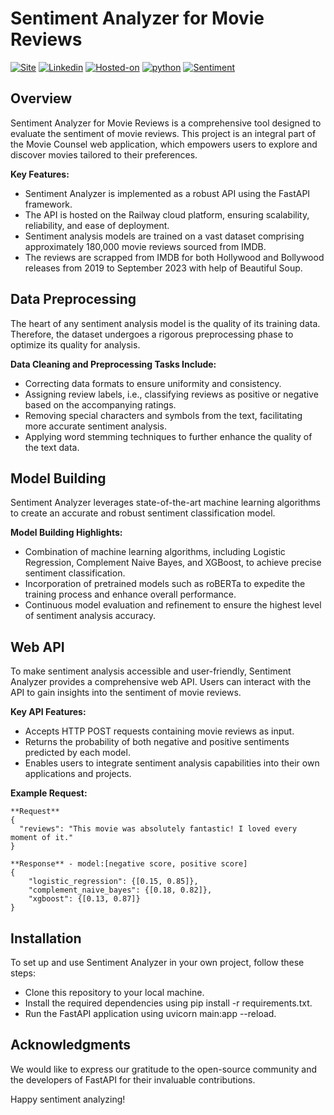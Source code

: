 # Sentiment Analyzer for Movie Reviews
[![Site](https://img.shields.io/static/v1?label=visit%20Website&message=Movie%20Counsel%20Page&color=yellow)](https://movie-counsel.streamlit.app)
[![Linkedin](https://img.shields.io/static/v1?label=visit&message=My%20Linkedin%20Page&color=blue&logo=linkedin)](https://www.linkedin.com/in/shailesh-bisht-b42a73184/)
[![Hosted-on](https://img.shields.io/static/v1?label=API%20hosted%20on&message=railway&color=orange&logo=railway)](https://railway.app/)
[![python](https://img.shields.io/static/v1?label=Python&message=%3E=3.9&color=brown&logo=python)]()
[![Sentiment](https://img.shields.io/static/v1?label=Sentiment&message=Analysis&color=purple&logo=python)]()
<br>

<!-- ## 1. App Introduction
This Streamlit based Web app comprises of two modules:-
- (i) Movie Recommeder System [visit for more details](https://github.com/peskyji/Recommender-System)
- (ii) Sentiment Analyzer

# Sentiment Analyzer
- 
### i). What do I need to make it work?
Python 3.9 or later and must have below pypi packages
```
streamlit >= ver- 1.26.0
pandas
pickle
```
Or Simply run `pip install -r requirements.txt`

## 2. Data Analysis
### i). Source Data
- <b>Source</b> - [IMDB Movies Dataset](https://www.kaggle.com/datasets/ashishjangra27/imdb-movies-dataset) from Kaggle
- <b>Description</b> - This dataset is having the data of 2.5 Million Movies/series listed on the official website of IMDB
- <b>Features</b>
- id - Movie ID
- name - Name of the Movie
- year - Year of movie release
- rating - Rating of the Movie out of 10
- certificate - Movie Certification
- duration - Duration of the Movie in minutes
- genre - Genre of the Movie
- votes - Number of people who voted for the IMDB rating
- gross_income - Gross Income of the Movie in Million
- directors_id - ID of Directors who have worked on the movie

### ii). EDA
- Data Pre-processing and Data Cleaning is done on around 2.5M data records.
- Following Python Packages are used for analysis: -
    - **EDA** - Pandas, Numpy, re, scikit-learn
    - **Data Visualization** - plotly, seaborn, matplotlib
- Please refer to this **[notebook](https://colab.research.google.com/drive/1isHjN0l2HUsofaH0jIsHeZSBQ_2VHn6G)** for complete detailed analysis, also check out other files in this **[📁](https://drive.google.com/drive/u/0/folders/1eYmIMKxbsw8CXg6qKJDU2NTP6qwkv0C9)**,all these are part of the Data Pre-processing and Data Cleaning.

### iii). Movie Recommender Model
- Python Package **Cinemagoer** is used for fetching missing details from IMDB based on Movie's IMDB-ID for most of the records in the dataset.
- movie tags are created for each movie by combining plot details, runtime details, year, genre, director, star-cast etc.
- **Nltk's Porter Stemmer** is used for **stemming** the words of movie tag. Stemming in NLP is basically the process of reducing a word to its word stem that affixes to suffixes and prefixes or the roots.
- Scikit-learn's **TfidifVectorizer** (Term Frequency Inverse Document Frequency) is used to transform text into a meaningful representation of numbers which is used to fit machine algorithm for prediction. Basically it calculates how relevant a word in a series or corpus is to a text. The meaning increases proportionally to the number of times in the text a word appears but is compensated by the word frequency in the corpus (data-set).
- Scikit-learn's **Cosine_Similarity** matrix is used for finding the closet movies(documents) for a given movie (document). Basically it measures the similarity between two vectors or matrices based on their angle rather than distances like Euclidean or Manhattan etc.
- Please refer to this **[notebook](https://colab.research.google.com/drive/1DKl9RipdzavlXmgZ73fxI9lEfBzpJmGk)** for complete detailed analysis, also check out other files in this **[📁](https://drive.google.com/drive/u/0/folders/1eYmIMKxbsw8CXg6qKJDU2NTP6qwkv0C9)**,all these are part of the Data Pre-processing and Data Cleaning.

## 3. Web App
- Streamlit is used for building the web app.
- ML Model i.e., the similarity matrix being bigger in size is stored in [G-Drive](https://drive.google.com/drive/u/0/folders/1eYmIMKxbsw8CXg6qKJDU2NTP6qwkv0C9)
- Stremlit Cloud is used for hosting the web app.
## 4. Find the demo below
https://github.com/peskyji/Recommender-System/assets/65287730/1bc03add-2872-466c-b8c5-9416469aff14 -->



<!-- ![GitHub](https://img.shields.io/github/license/your-username/sentiment-analyzer)
![GitHub stars](https://img.shields.io/github/stars/your-username/sentiment-analyzer?style=social)
![GitHub forks](https://img.shields.io/github/forks/your-username/sentiment-analyzer?style=social) -->

## Overview

Sentiment Analyzer for Movie Reviews is a comprehensive tool designed to evaluate the sentiment of movie reviews. This project is an integral part of the Movie Counsel web application, which empowers users to explore and discover movies tailored to their preferences.

**Key Features:**

- Sentiment Analyzer is implemented as a robust API using the FastAPI framework.
- The API is hosted on the Railway cloud platform, ensuring scalability, reliability, and ease of deployment.
- Sentiment analysis models are trained on a vast dataset comprising approximately 180,000 movie reviews sourced from IMDB.
- The reviews are scrapped from IMDB for both Hollywood and Bollywood releases from 2019 to September 2023 with help of Beautiful Soup.

## Data Preprocessing

The heart of any sentiment analysis model is the quality of its training data. Therefore, the dataset undergoes a rigorous preprocessing phase to optimize its quality for analysis.

**Data Cleaning and Preprocessing Tasks Include:**

- Correcting data formats to ensure uniformity and consistency.
- Assigning review labels, i.e., classifying reviews as positive or negative based on the accompanying ratings.
- Removing special characters and symbols from the text, facilitating more accurate sentiment analysis.
- Applying word stemming techniques to further enhance the quality of the text data.

## Model Building

Sentiment Analyzer leverages state-of-the-art machine learning algorithms to create an accurate and robust sentiment classification model.

**Model Building Highlights:**

- Combination of machine learning algorithms, including Logistic Regression, Complement Naive Bayes, and XGBoost, to achieve precise sentiment classification.
- Incorporation of pretrained models such as roBERTa to expedite the training process and enhance overall performance.
- Continuous model evaluation and refinement to ensure the highest level of sentiment analysis accuracy.

## Web API

To make sentiment analysis accessible and user-friendly, Sentiment Analyzer provides a comprehensive web API. Users can interact with the API to gain insights into the sentiment of movie reviews.

**Key API Features:**

- Accepts HTTP POST requests containing movie reviews as input.
- Returns the probability of both negative and positive sentiments predicted by each model.
- Enables users to integrate sentiment analysis capabilities into their own applications and projects.

**Example Request:**

```
**Request**
{
  "reviews": "This movie was absolutely fantastic! I loved every moment of it."
}

**Response** - model:[negative score, positive score]
{
    "logistic_regression": {[0.15, 0.85]},
    "complement_naive_bayes": {[0.18, 0.82]},
    "xgboost": {[0.13, 0.87]}
}
```
## Installation
To set up and use Sentiment Analyzer in your own project, follow these steps:

- Clone this repository to your local machine.
- Install the required dependencies using pip install -r requirements.txt.
- Run the FastAPI application using uvicorn main:app --reload.

## Acknowledgments
We would like to express our gratitude to the open-source community and the developers of FastAPI for their invaluable contributions.

Happy sentiment analyzing!

